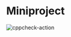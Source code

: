 # Miniproject
![cppcheck-action](https://github.com/99003199/Miniproject/workflows/cppcheck-action/badge.svg)

